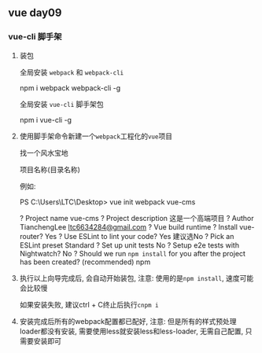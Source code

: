 ## vue day09 ##

### vue-cli 脚手架 ###

1. 装包

   全局安装 `webpack` 和 `webpack-cli`

   	npm i webpack webpack-cli -g

   全局安装 `vue-cli` 脚手架包

   	npm i vue-cli -g

2. 使用脚手架命令新建一个`webpack`工程化的`vue`项目

   找一个风水宝地

   	
   	项目名称(目录名称)

   例如:

   	PS C:\Users\LTC\Desktop> vue init webpack vue-cms

   	? Project name vue-cms
   	? Project description 这是一个高端项目
   	? Author TianchengLee <ltc6634284@gmail.com>
   	? Vue build runtime
   	? Install vue-router? Yes
   	? Use ESLint to lint your code? Yes 建议选No
   	? Pick an ESLint preset Standard
   	? Set up unit tests No
   	? Setup e2e tests with Nightwatch? No
   	? Should we run `npm install` for you after the project has been created? (recommended) npm

3. 执行以上向导完成后, 会自动开始装包, 注意: 使用的是`npm install`, 速度可能会比较慢

   如果安装失败, 建议ctrl + C终止后执行`cnpm i`

4. 安装完成后所有的webpack配置都已配好, 注意: 但是所有的样式预处理loader都没有安装, 需要使用less就安装less和less-loader, 无需自己配置, 只需要安装即可

